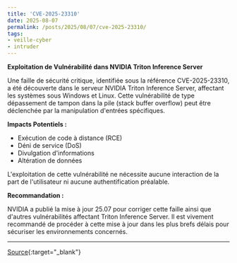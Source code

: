 ```yaml
---
title: 'CVE-2025-23310'
date: 2025-08-07
permalink: /posts/2025/08/07/cve-2025-23310/
tags:
- veille-cyber
- intruder
---
```

**Exploitation de Vulnérabilité dans NVIDIA Triton Inference Server**

Une faille de sécurité critique, identifiée sous la référence CVE-2025-23310, a été découverte dans le serveur NVIDIA Triton Inference Server, affectant les systèmes sous Windows et Linux. Cette vulnérabilité de type dépassement de tampon dans la pile (stack buffer overflow) peut être déclenchée par la manipulation d'entrées spécifiques.

**Impacts Potentiels :**

*   Exécution de code à distance (RCE)
*   Déni de service (DoS)
*   Divulgation d'informations
*   Altération de données

L'exploitation de cette vulnérabilité ne nécessite aucune interaction de la part de l'utilisateur ni aucune authentification préalable.

**Recommandation :**

NVIDIA a publié la mise à jour 25.07 pour corriger cette faille ainsi que d'autres vulnérabilités affectant Triton Inference Server. Il est vivement recommandé de procéder à cette mise à jour dans les plus brefs délais pour sécuriser les environnements concernés.

---
[Source](https://cvemon.intruder.io/cves/CVE-2025-23310){:target="_blank"}
